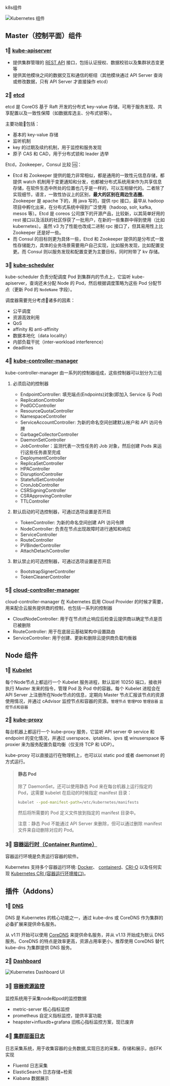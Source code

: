 k8s组件

![Kubernetes 组件](http://picgo.6and.ltd/img/components-of-kubernetes.svg)

## Master（控制平面）组件

### 1⃣️ [kube-apiserver](https://feisky.gitbooks.io/kubernetes/content/components/apiserver.html)

- 提供集群管理的 [REST API](https://kubernetes.io/docs/reference/generated/kubernetes-api/v1.21/) 接口，包括认证授权、数据校验以及集群状态变更等
- 提供其他模块之间的数据交互和通信的枢纽（其他模块通过 API Server 查询或修改数据，只有 API Server 才直接操作 etcd）

### 2⃣️ [etcd](https://feisky.gitbooks.io/kubernetes/content/components/etcd.html)

etcd 是 CoreOS 基于 Raft 开发的分布式 key-value 存储，可用于服务发现、共享配置以及一致性保障（如数据库选主、分布式锁等）。

 主要功能🔧包括：

- 基本的 key-value 存储
- 监听机制
- key 的过期及续约机制，用于监控和服务发现
- 原子 CAS 和 CAD，用于分布式锁和 leader 选举

 Etcd，Zookeeper，Consul 比较 🆚：

- Etcd 和 Zookeeper 提供的能力非常相似，都是通用的一致性元信息存储，都提供 watch 机制用于变更通知和分发，也都被分布式系统用来作为共享信息存储，在软件生态中所处的位置也几乎是一样的，可以互相替代的。二者除了实现细节，语言，一致性协议上的区别，**最大的区别在周边生态圈**。Zookeeper 是 apache 下的，用 java 写的，提供 rpc 接口，最早从 hadoop 项目中孵化出来，在分布式系统中得到广泛使用（hadoop, solr, kafka, mesos 等）。Etcd 是 coreos 公司旗下的开源产品，比较新，以其简单好用的 rest 接口以及活跃的社区俘获了一批用户，在新的一些集群中得到使用（比如 kubernetes）。虽然 v3 为了性能也改成二进制 rpc 接口了，但其易用性上比 Zookeeper 还是好一些。
- 而 Consul 的目标则更为具体一些，Etcd 和 Zookeeper 提供的是分布式一致性存储能力，具体的业务场景需要用户自己实现，比如服务发现，比如配置变更。而 Consul 则以服务发现和配置变更为主要目标，同时附带了 kv 存储。

### 3⃣️ [kube-scheduler](https://kubernetes.io/zh/docs/concepts/overview/components/)

kube-scheduler 负责分配调度 Pod 到集群内的节点上，它监听 kube-apiserver，查询还未分配 Node 的 Pod，然后根据调度策略为这些 Pod 分配节点（更新 Pod 的 `NodeName` 字段）。

调度器需要充分考虑🤔诸多的因素：

- 公平调度
- 资源高效利用
- QoS
- affinity 和 anti-affinity
- 数据本地化（data locality）
- 内部负载干扰（inter-workload interference）
- deadlines

### 4⃣️ [kube-controller-manager](https://feisky.gitbooks.io/kubernetes/content/components/controller-manager.html#kube-controller-manager)

kube-controller-manager 由一系列的控制器组成，这些控制器可以划分为三组

1. 必须启动的控制器

   - EndpointController: 填充端点(Endpoints)对象(即加入 Service 与 Pod)
   - ReplicationController
   - PodGCController
   - ResourceQuotaController
   - NamespaceController
   - ServiceAccountController: 为新的命名空间创建默认帐户和 API 访问令牌
   - GarbageCollectorController
   - DaemonSetController
   - JobController：监测代表一次性任务的 Job 对象，然后创建 Pods 来运行这些任务直至完成
   - DeploymentController
   - ReplicaSetController
   - HPAController
   - DisruptionController
   - StatefulSetController
   - CronJobController
   - CSRSigningController
   - CSRApprovingController
   - TTLController
2. 默认启动的可选控制器，可通过选项设置是否开启

   - TokenController: 为新的命名空间创建 API 访问令牌
   - NodeController: 负责在节点出现故障时进行通知和响应
   - ServiceController
   - RouteController
   - PVBinderController
   - AttachDetachController
3. 默认禁止的可选控制器，可通过选项设置是否开启

   - BootstrapSignerController
   - TokenCleanerController

### 5⃣️ [cloud-controller-manager](https://feisky.gitbooks.io/kubernetes/content/components/controller-manager.html#kube-controller-manager)

cloud-controller-manager 在 Kubernetes 启用 Cloud Provider 的时候才需要，用来配合云服务提供商的控制，也包括一系列的控制器

- CloudNodeController: 用于在节点终止响应后检查云提供商以确定节点是否已被删除
- RouteController: 用于在底层云基础架构中设置路由
- ServiceController: 用于创建、更新和删除云提供商负载均衡器

## Node 组件

### 1⃣️ [Kubelet](https://feisky.gitbooks.io/kubernetes/content/components/kubelet.html)

每个Node节点上都运行一个 Kubelet 服务进程，默认监听 10250 端口，接收并执行 Master 发来的指令，管理 Pod 及 Pod 中的容器。每个 Kubelet 进程会在 API Server 上注册所在Node节点的信息，定期向 Master 节点汇报该节点的资源使用情况，并通过 cAdvisor 监控节点和容器的资源。`管理节点`  `管理POD`  `管理容器`  `监控节点和容器`

### 2⃣️ [kube-proxy](https://feisky.gitbooks.io/kubernetes/content/components/kube-proxy.html)

每台机器上都运行一个 kube-proxy 服务，它监听 API server 中 service 和 endpoint 的变化情况，并通过 userspace、iptables、ipvs 或 winuserspace 等 proxier 来为服务配置负载均衡（仅支持 TCP 和 UDP）。

kube-proxy 可以直接运行在物理机上，也可以以 static pod 或者 daemonset 的方式运行。

> #### 静态 Pod
>
> 除了 DaemonSet，还可以使用静态 Pod 来在每台机器上运行指定的 Pod，这需要 kubelet 在启动的时候指定 manifest 目录：
>
> ```sh
> kubelet --pod-manifest-path=/etc/kubernetes/manifests
> ```
>
> 然后将所需要的 Pod 定义文件放到指定的 manifest 目录中。
>
> 注意：静态 Pod 不能通过 API Server 来删除，但可以通过删除 manifest 文件来自动删除对应的 Pod。

### 3⃣️ [容器运行时（Container Runtime）](https://kubernetes.io/zh/docs/concepts/overview/components/)

容器运行环境是负责运行容器的软件。

Kubernetes 支持多个容器运行环境: [Docker](https://kubernetes.io/zh/docs/reference/kubectl/docker-cli-to-kubectl/)、 [containerd](https://containerd.io/docs/)、[CRI-O](https://cri-o.io/#what-is-cri-o) 以及任何实现 [Kubernetes CRI (容器运行环境接口)](https://github.com/kubernetes/community/blob/master/contributors/devel/sig-node/container-runtime-interface.md)。

## 插件（Addons）

### 1⃣️ [DNS](https://feisky.gitbooks.io/kubernetes/content/components/kube-dns.html)

DNS 是 Kubernetes 的核心功能之一，通过 kube-dns 或 CoreDNS 作为集群的必备扩展来提供命名服务。

从 v1.11 开始可以使用 [CoreDNS](https://coredns.io/) 来提供命名服务，并从 v1.13 开始成为默认 DNS 服务。CoreDNS 的特点是效率更高，资源占用率更小，推荐使用 CoreDNS 替代 kube-dns 为集群提供 DNS 服务。

### 2⃣️ [Dashboard](https://kubernetes.io/zh/docs/tasks/access-application-cluster/web-ui-dashboard/)

![Kubernetes Dashboard UI](http://picgo.6and.ltd/img/ui-dashboard.png)

### 3⃣️ [容器资源监控](https://kubernetes.io/zh/docs/tasks/debug-application-cluster/resource-usage-monitoring/)

监控系统用于采集node和pod的监控数据

- metric-server 核心指标监控
- prometheus 自定义指标监控，提供丰富功能
- heapster+influxdb+grafana 旧核心指标监控方案，现已废弃

### 4⃣️ [集群层面日志](https://kubernetes.io/zh/docs/concepts/cluster-administration/logging/)

日志采集系统，用于收集容器的业务数据,实现日志的采集，存储和展示，由EFK实现

- Fluentd 日志采集
- ElasticSearch 日志存储+检索
- Kiabana 数据展示
